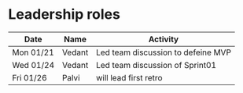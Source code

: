# Leadership roles
| Date       | Name       | Activity                               |
|------------|------------|----------------------------------------|
| Mon 01/21  | Vedant     | Led team discussion to defeine MVP     |
| Wed 01/24  | Vedant     | Led team discussion of Sprint01        |
| Fri 01/26  | Palvi      | will lead first retro                  |
